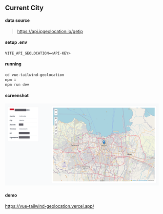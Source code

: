 ## Current City

#### data source
> https://api.ipgeolocation.io/getip

#### setup .env

```
VITE_API_GEOLOCATION=<API-KEY>
```

#### running
```
cd vue-tailwind-geolocation
npm i
npm run dev
```
#### screenshot
![Kanban Board](screenshot/current-city.png)

#### demo
https://vue-tailwind-geolocation.vercel.app/